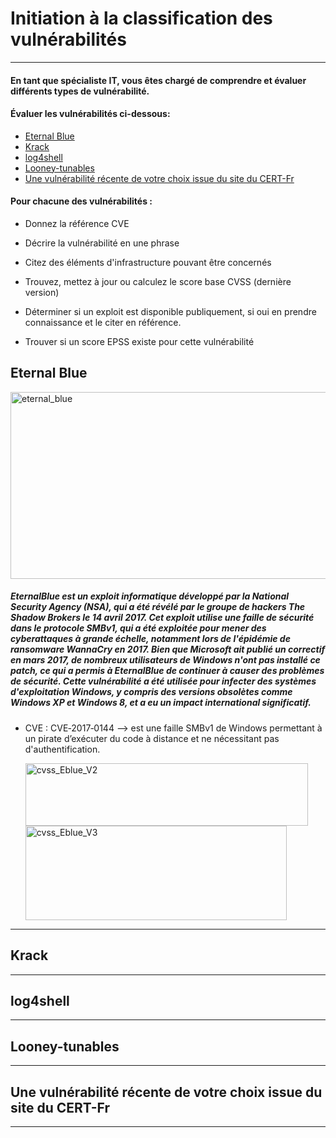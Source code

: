# Initiation à la classification des vulnérabilités

---

#### **En tant que spécialiste IT, vous êtes chargé de comprendre et évaluer différents types de vulnérabilité.**

<BVR><BVR>

#### **Évaluer les vulnérabilités ci-dessous:**

- [Eternal Blue](#eternal-blue)
- [Krack](#krack)
- [log4shell](#log4shell)
- [Looney-tunables](#looney-tunables)
- [Une vulnérabilité récente de votre choix issue du site du CERT-Fr](#une-vulnérabilité-récente-de-votre-choix-issue-du-site-du-cert-fr)


 #### **Pour chacune des vulnérabilités :**

- Donnez la référence CVE

- Décrire la vulnérabilité en une phrase

- Citez des éléments d'infrastructure pouvant être concernés

- Trouvez, mettez à jour ou calculez le score base CVSS (dernière version)

- Déterminer si un exploit est disponible publiquement, si oui en prendre connaissance et le citer en référence.

- Trouver si un score EPSS existe pour cette vulnérabilité


## **Eternal Blue**

<img width="658" height="299" alt="eternal_blue" src="https://github.com/user-attachments/assets/d5d8673a-d205-45b7-a375-c46593e010e1" />

##### EternalBlue est un exploit informatique développé par la National Security Agency (NSA), qui a été révélé par le groupe de hackers The Shadow Brokers le 14 avril 2017. Cet exploit utilise une faille de sécurité dans le protocole SMBv1, qui a été exploitée pour mener des cyberattaques à grande échelle, notamment lors de l'épidémie de ransomware WannaCry en 2017. Bien que Microsoft ait publié un correctif en mars 2017, de nombreux utilisateurs de Windows n'ont pas installé ce patch, ce qui a permis à EternalBlue de continuer à causer des problèmes de sécurité. Cette vulnérabilité a été utilisée pour infecter des systèmes d'exploitation Windows, y compris des versions obsolètes comme Windows XP et Windows 8, et a eu un impact international significatif. 

- CVE : CVE‑2017‑0144 --> est une faille SMBv1 de Windows permettant à un pirate d’exécuter du code à distance et ne nécessitant pas d'authentification.

  <img width="452" height="100" alt="cvss_Eblue_V2" src="https://github.com/user-attachments/assets/3bc163ad-9a13-45ad-81bb-1791bb498f9d" />

  <img width="418" height="151" alt="cvss_Eblue_V3" src="https://github.com/user-attachments/assets/9eff110e-9ff8-4811-9680-86bbd26166a9" />


---

## **Krack**

---

## **log4shell**

---

## **Looney-tunables**

---

## **Une vulnérabilité récente de votre choix issue du site du CERT-Fr**

---
